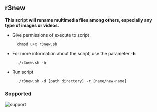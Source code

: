 ## r3new

**This script will rename multimedia files among others, especially any type of images or videos.**

- Give permissions of execute to script

        chmod u+x r3new.sh


- For more information about the script, use the parameter **-h**

        ./r3new.sh -h

- Run script

        ./r3new.sh -d [path directory] -r [name/new-name]

### Sopported
![support](https://shields.io/badge/Supported%20on-Debian%20Based%20System%20and%20Termux-blue.svg?style=plastic)
